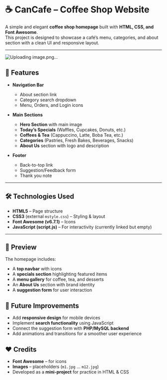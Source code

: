 # ☕ CanCafe – Coffee Shop Website  

A simple and elegant **coffee shop homepage** built with **HTML, CSS, and Font Awesome**.  
This project is designed to showcase a café’s menu, categories, and about section with a clean UI and responsive layout.  

---
![Uploading image.png…]()

## 🌟 Features  

- **Navigation Bar**  
  - About section link  
  - Category search dropdown  
  - Menu, Orders, and Login icons  

- **Main Sections**  
  - **Hero Section** with main image  
  - **Today’s Specials** (Waffles, Cupcakes, Donuts, etc.)  
  - **Coffees & Tea** (Cappuccino, Latte, Boba Tea, etc.)  
  - **Categories** (Pastries, Fresh Bakes, Beverages, Snacks)  
  - **About Us** section with logo and description  

- **Footer**  
  - Back-to-top link  
  - Suggestion/Feedback form  
  - Thank you note  

---

## 🛠️ Technologies Used  

- **HTML5** – Page structure  
- **CSS3** (external `mstyle.css`) – Styling & layout  
- **Font Awesome (v6.7.1)** – Icons  
- **JavaScript (script.js)** – For interactivity (currently linked but empty)  

---

## 🎨 Preview

The homepage includes:  
- A **top navbar** with icons  
- A **specials section** highlighting featured items  
- A **menu gallery** for coffee, tea, and desserts  
- An **About Us** section with brand identity  
- A **suggestion form** for user interaction  

## 📌 Future Improvements

- Add **responsive design** for mobile devices  
- Implement **search functionality** using JavaScript  
- Connect the suggestion form with **PHP/MySQL backend**  
- Add animations and transitions for a smoother user experience  

## ❤️ Credits

- **Font Awesome** – for icons  
- **Images** – placeholders (`m1.jpg` … `m12.jpg`)  
- Developed as a **mini-project** for practice in HTML & CSS


